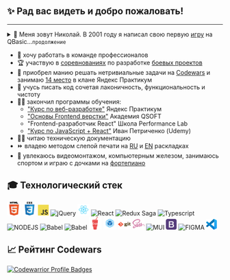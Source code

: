 ## ✨ Рад вас видеть и добро пожаловать!
***
 <details>
  <summary>📝 Меня зовут Николай. В 2001 году я написал свою первую <a href="https://github.com/NikolayMishaev/pc-simulator-game" title="репозиторий игры">игру</a> на QBasic...<code>продолжение</code></summary>
Интересный факт, что игра была написана одним днем, в который и произошло мое первое знакомство с этим языком как с языками программирования в целом. Мне понравилось писать код и я начал работать над продолжением, выбрав DarkBasic. Но доделать игру не удалось, т.к. началась подготовка к поступлению в институт. Родители не хотели нарушать династию агрономов в поколении :) После его окончания, я несколько лет работал по специальности. У меня появилась семья и дети. Началась серьезная жизнь. Еще 10 лет я отдал транспортной компании. Мне всегда хотелось использовать свой потенциал. Как-то раз я увидел рекламу Яндекс Практикума, который привлек мое внимание и убедил в реальности осуществления мечты. Я решил рискнуть и изменить свою жизнь. С интересом прошел обучение и с радостью возвращаюсь к своему хобби детства, чтобы превратить его в любимую работу!
</details>

- :briefcase: хочу работать в команде профессионалов
- :trophy: участвую в [соревнованиях](https://disk.yandex.ru/i/UcB2N2GiiFfKJQ) по разработке [боевых проектов](https://github.com/NikolayMishaev/BBBS "репозиторий верстки сайта «Старшие Братья Старшие Сестры»")
- :key: приобрел манию решать нетривиальные задачи на [Codewars](https://www.codewars.com/users/NikolayMishaev "мой профиль на Codewars") и занимаю [14 место](https://disk.yandex.ru/i/YM3ENReCRffZdQ "таблица с рейтингом") в клане Яндекс Практикум
- :dart: учусь писать код сочетая лаконичность, функциональность и чистоту
- 👨‍🎓 закончил программы обучения: 
    - ["Курс по веб-разработке"](https://disk.yandex.ru/i/hDpPW_DDNf6ECw "диплом об окончании") Яндекс Практикум
    - ["Основы Frontend верстки"](https://disk.yandex.ru/i/cm-RFJKRUzjiwg "диплом об окончании") Академия QSOFT
    - "Frontend-разработчик React" Школа Performance Lab
    -  ["Курс по JavaScript + React"](https://disk.yandex.ru/i/LyDiSH9NiTidBA "сертификат об окончании") Иван Петриченко (Udemy)
- 🕵️‍♂️ читаю техническую документацию
- ⏩ владею методом слепой печати на [RU](https://disk.yandex.ru/i/nB6UAldkecHn0g "сертификат теста печати") и [EN](https://disk.yandex.ru/i/inxNofPJ14Z7IQ "сертификат теста печати") раскладках
- 🎥 увлекаюсь видеомонтажом, компьютерным железом, занимаюсь спортом и играю с дочками на [фортепиано](https://youtu.be/UHtE-Ha_QPY "ролик моей игры")

## 🎓 Технологический стек
<p>
    <img src="https://raw.githubusercontent.com/github/explore/80688e429a7d4ef2fca1e82350fe8e3517d3494d/topics/html/html.png" alt="HTML" height="32" title="HTML">
    <img src="https://raw.githubusercontent.com/github/explore/80688e429a7d4ef2fca1e82350fe8e3517d3494d/topics/css/css.png" alt="CSS" height="32" title="CSS">
 <img src="https://raw.githubusercontent.com/github/explore/80688e429a7d4ef2fca1e82350fe8e3517d3494d/topics/javascript/javascript.png" alt="Javascript" height="25" title="JAVASCRIPT">
  <img src="https://www.pnguniverse.com/wp-content/uploads/2020/10/jQuery-Logo.png" alt="jQuery" width="70" height="25" title='JQUERY'>
  <img src="https://raw.githubusercontent.com/github/explore/80688e429a7d4ef2fca1e82350fe8e3517d3494d/topics/react/react.png" alt="React" height="27" title='REACT.js'>
    <img src="https://pbs.twimg.com/media/D8ysskzX4AYURAR.png" alt="React" height="25" title='Redux'>
    <img src="https://1.bp.blogspot.com/-9BW-rKNA1Bo/WX1qIYZc1WI/AAAAAAAAAeQ/_zk7dH30WvglCQwMeNxvxSoYnEl74cABgCLcBGAs/s400/sagas.png" alt="Redux Saga" height="25" title='Redux Saga'>
    <img src="https://logema.org/local/templates/.default/img/outsource/typescript.svg" alt="Typescript" height="22" title='Typescript'>
  <img src="https://raw.githubusercontent.com/dereknguyen269/dereknguyen269/master/images/nodejs.png" alt="NODEJS" height="28" title="NODE.js">
  <img src="https://camo.githubusercontent.com/472451cf748d80f8adc903c7f81e0386a0ec9569191fad0f90b626b0b50ed444/68747470733a2f2f696d672e736869656c64732e696f2f62616467652f2d457870726573732d3030303030303f6c6f676f3d65787072657373266c6f676f436f6c6f723d7768697465" alt="Babel" height="27" width=90" title="EXPRESS">
      <img src="https://camo.githubusercontent.com/c752788418bd2eacd1e553b449e32ef86db0817f9af5898dcece6006e1450f58/68747470733a2f2f696d672e736869656c64732e696f2f62616467652f2d4d6f6e676f44422d3536613134623f6c6f676f3d6d6f6e676f6462266c6f676f436f6c6f723d7768697465" alt="Babel" height="25" width="100" title="MONGODB">
 <img src="https://raw.githubusercontent.com/github/explore/80688e429a7d4ef2fca1e82350fe8e3517d3494d/topics/gulp/gulp.png" alt="GULP" height="30" title="GULP">
 <img src="https://raw.githubusercontent.com/github/explore/80688e429a7d4ef2fca1e82350fe8e3517d3494d/topics/webpack/webpack.png" alt="Webpack" height="30" title="WEBPACK">
 <img src="https://raw.githubusercontent.com/github/explore/80688e429a7d4ef2fca1e82350fe8e3517d3494d/topics/git/git.png" alt="git" width="30" height="25" title="GIT">
        <img src="https://raw.githubusercontent.com/github/explore/80688e429a7d4ef2fca1e82350fe8e3517d3494d/topics/sass/sass.png" alt="SASS" height="28" title="SASS">
        <img src="https://avatars.mds.yandex.net/i?id=67730794e9559bc3872fdec07c4afd74-5560397-images-thumbs&n=13" alt="MUI" height="25" title="MUI">
    <img src="https://raw.githubusercontent.com/github/explore/80688e429a7d4ef2fca1e82350fe8e3517d3494d/topics/bootstrap/bootstrap.png" alt="BOOTSTRAP" height="25" title="BOOTSTRAP">
      <img src="https://4.bp.blogspot.com/-LiJZ5I8E7K8/XIe_GeI5glI/AAAAAAAAIuw/4Awu8j8r0P8TKBXzyxyslHEfplOlK9-6QCK4BGAYYCw/s640/icon%2Bfigma%2Bvector.png" alt="FIGMA" height="25" title="FIGMA">
    <img src="https://raw.githubusercontent.com/github/explore/80688e429a7d4ef2fca1e82350fe8e3517d3494d/topics/visual-studio-code/visual-studio-code.png" alt="VS Code" height="25" title = VS_CODE>
    
<p/>

## :chart_with_upwards_trend: Рейтинг Codewars
[![Codewarrior Profile Badges](https://www.codewars.com/users/NikolayMishaev/badges/large)](https://www.codewars.com/users/NikolayMishaev) 
